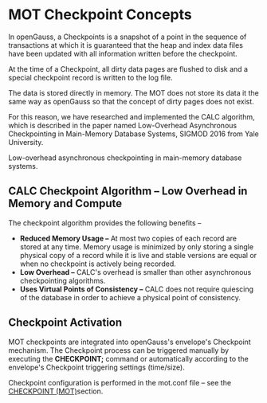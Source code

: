 # MOT Checkpoint Concepts<a name="EN-US_TOPIC_0270171540"></a>

In openGauss, a Checkpoints is a snapshot of a point in the sequence of transactions at which it is guaranteed that the heap and index data files have been updated with all information written before the checkpoint.

At the time of a Checkpoint, all dirty data pages are flushed to disk and a special checkpoint record is written to the log file.

The data is stored directly in memory. The MOT does not store its data it the same way as openGauss so that the concept of dirty pages does not exist.

For this reason, we have researched and implemented the CALC algorithm, which is described in the paper named Low-Overhead Asynchronous Checkpointing in Main-Memory Database Systems, SIGMOD 2016 from Yale University.

Low-overhead asynchronous checkpointing in main-memory database systems.

## CALC Checkpoint Algorithm – Low Overhead in Memory and Compute<a name="section173125984216"></a>

The checkpoint algorithm provides the following benefits –

-   **Reduced Memory Usage –**  At most two copies of each record are stored at any time. Memory usage is minimized by only storing a single physical copy of a record while it is live and stable versions are equal or when no checkpoint is actively being recorded.
-   **Low Overhead –**  CALC's overhead is smaller than other asynchronous checkpointing algorithms.
-   **Uses Virtual Points of Consistency –**  CALC does not require quiescing of the database in order to achieve a physical point of consistency.

## Checkpoint Activation<a name="section20367122134319"></a>

MOT checkpoints are integrated into openGauss's envelope's Checkpoint mechanism. The Checkpoint process can be triggered manually by executing the  **CHECKPOINT;**  command or automatically according to the envelope's Checkpoint triggering settings \(time/size\).

Checkpoint configuration is performed in the mot.conf file – see the   [CHECKPOINT \(MOT\)](mot-configuration-settings.md#section8719101152712)section.


